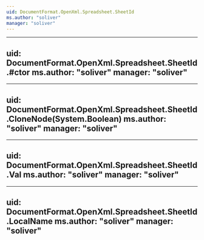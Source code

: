 ```yaml
---
uid: DocumentFormat.OpenXml.Spreadsheet.SheetId
ms.author: "soliver"
manager: "soliver"
---
```


---
uid: DocumentFormat.OpenXml.Spreadsheet.SheetId.#ctor
ms.author: "soliver"
manager: "soliver"
---

---
uid: DocumentFormat.OpenXml.Spreadsheet.SheetId.CloneNode(System.Boolean)
ms.author: "soliver"
manager: "soliver"
---

---
uid: DocumentFormat.OpenXml.Spreadsheet.SheetId.Val
ms.author: "soliver"
manager: "soliver"
---

---
uid: DocumentFormat.OpenXml.Spreadsheet.SheetId.LocalName
ms.author: "soliver"
manager: "soliver"
---
